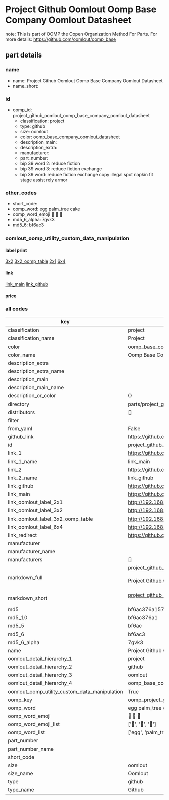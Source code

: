 # Project Github Oomlout Oomp Base Company Oomlout Datasheet  

note: This is part of OOMP the Oopen Organization Method For Parts. For more details: https://github.com/oomlout/oomp_base

##  part details
  







### name
* name: Project Github Oomlout Oomp Base Company Oomlout Datasheet
* name_short: 
### id
* oomp_id: project_github_oomlout_oomp_base_company_oomlout_datasheet
  * classification: project
  * type: github
  * size: oomlout
  * color: oomp_base_company_oomlout_datasheet
  * description_main: 
  * description_extra: 
  * manufacturer: 
  * part_number: 
  * bip 39 word 2: reduce fiction
  * bip 39 word 3: reduce fiction exchange
  * bip 39 word: reduce fiction exchange copy illegal spot napkin fit stage assist rely armor

### other_codes
* short_code: 
* oomp_word: egg palm_tree cake
* oomp_word_emoji :egg: :palm_tree: :cake:
* md5_6_alpha: 7gvk3
* md5_6: bf6ac3






### oomlout_oomp_utility_custom_data_manipulation
#### label print
[3x2](http://192.168.1.245:1112/?label=oomp%207gvk3)
[3x2_oomp_table](http://192.168.1.108:1112/?label=oomp%207gvk3)
[2x1](http://192.168.1.242:1112/?label=oomp%207gvk3)
[6x4](http://192.168.1.55:1112/?label=oomp%207gvk3)    

#### link

[link_main](https://github.com/oomlout/oomlout_oomp_version_1_messy/tree/main/parts/project_github_oomlout_oomp_base_company_oomlout_datasheet) [link_github](https://github.com/oomlout/oomlout_oomp_version_1_messy/tree/main/parts/project_github_oomlout_oomp_base_company_oomlout_datasheet)                             

#### price







### all codes 
| key | value |  
| --- | --- |  
| classification | project |  
| classification_name | Project |  
| color | oomp_base_company_oomlout_datasheet |  
| color_name | Oomp Base Company Oomlout Datasheet |  
| description_extra |  |  
| description_extra_name |  |  
| description_main |  |  
| description_main_name |  |  
| description_or_color | O  |  
| directory | parts/project_github_oomlout_oomp_base_company_oomlout_datasheet |  
| distributors | [] |  
| filter |  |  
| from_yaml | False |  
| github_link | https://github.com/oomlout/oomlout_oomp_part_src/tree/main/parts/project_github_oomlout_oomp_base_company_oomlout_datasheet |  
| id | project_github_oomlout_oomp_base_company_oomlout_datasheet |  
| link_1 | https://github.com/oomlout/oomlout_oomp_version_1_messy/tree/main/parts/project_github_oomlout_oomp_base_company_oomlout_datasheet |  
| link_1_name | link_main |  
| link_2 | https://github.com/oomlout/oomlout_oomp_version_1_messy/tree/main/parts/project_github_oomlout_oomp_base_company_oomlout_datasheet |  
| link_2_name | link_github |  
| link_github | https://github.com/oomlout/oomlout_oomp_version_1_messy/tree/main/parts/project_github_oomlout_oomp_base_company_oomlout_datasheet |  
| link_main | https://github.com/oomlout/oomlout_oomp_version_1_messy/tree/main/parts/project_github_oomlout_oomp_base_company_oomlout_datasheet |  
| link_oomlout_label_2x1 | http://192.168.1.242:1112/?label=oomp%207gvk3 |  
| link_oomlout_label_3x2 | http://192.168.1.245:1112/?label=oomp%207gvk3 |  
| link_oomlout_label_3x2_oomp_table | http://192.168.1.108:1112/?label=oomp%207gvk3 |  
| link_oomlout_label_6x4 | http://192.168.1.55:1112/?label=oomp%207gvk3 |  
| link_redirect | https://github.com/oomlout/oomlout_oomp_version_1_messy/tree/main/parts/project_github_oomlout_oomp_base_company_oomlout_datasheet |  
| manufacturer |  |  
| manufacturer_name |  |  
| manufacturers | [] |  
| markdown_full | [project_github_oomlout_oomp_base_company_oomlout_datasheet](none)<br>[](none)<br>[Project Github Oomlout Oomp Base Company Oomlout Datasheet](none)<br><br> |  
| markdown_short | [project_github_oomlout_oomp_base_company_oomlout_datasheet](none)<br><br> |  
| md5 | bf6ac376a157d25f4b3883009d5575a0 |  
| md5_10 | bf6ac376a1 |  
| md5_5 | bf6ac |  
| md5_6 | bf6ac3 |  
| md5_6_alpha | 7gvk3 |  
| name | Project Github Oomlout Oomp Base Company Oomlout Datasheet |  
| oomlout_detail_hierarchy_1 | project |  
| oomlout_detail_hierarchy_2 | github |  
| oomlout_detail_hierarchy_3 | oomlout |  
| oomlout_detail_hierarchy_4 | oomp_base_company_datasheet |  
| oomlout_oomp_utility_custom_data_manipulation | True |  
| oomp_key | oomp_project_github_oomlout_oomp_base_company_oomlout_datasheet |  
| oomp_word | egg palm_tree cake |  
| oomp_word_emoji | :egg: :palm_tree: :cake: |  
| oomp_word_emoji_list | [':egg:', ':palm_tree:', ':cake:'] |  
| oomp_word_list | ['egg', 'palm_tree', 'cake'] |  
| part_number |  |  
| part_number_name |  |  
| short_code |  |  
| size | oomlout |  
| size_name | Oomlout |  
| type | github |  
| type_name | Github |  
